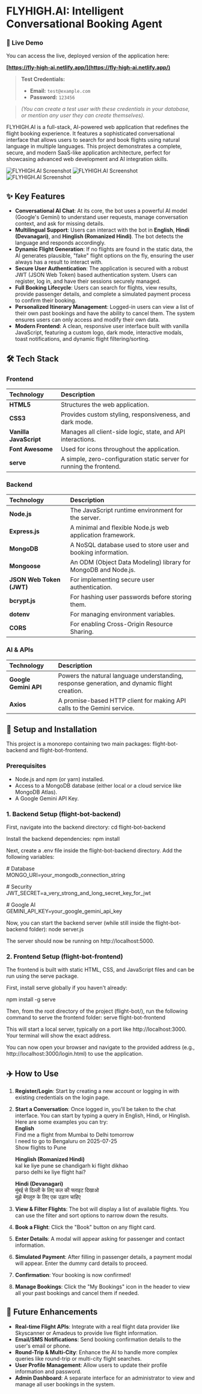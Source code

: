 # **FLYHIGH.AI: Intelligent Conversational Booking Agent**

### 🔴 Live Demo

You can access the live, deployed version of the application here:

**[https://fly-high-ai.netlify.app/](https://fly-high-ai.netlify.app/)**

> **Test Credentials:**
> * **Email:** `test@example.com`
> * **Password:** `123456`

> *(You can create a test user with these credentials in your database, or mention any user they can create themselves).*

FLYHIGH.AI is a full-stack, AI-powered web application that redefines the flight booking experience. It features a sophisticated conversational interface that allows users to search for and book flights using natural language in multiple languages. This project demonstrates a complete, secure, and modern SaaS-like application architecture, perfect for showcasing advanced web development and AI integration skills.

![FLYHIGH.AI Screenshot](./assets/flyhigh-login.png)
![FLYHIGH.AI Screenshot](./assets/flyhigh-chat.png)
![FLYHIGH.AI Screenshot](./assets/flyhigh-booking.png)

## **✨ Key Features**

* **Conversational AI Chat**: At its core, the bot uses a powerful AI model (Google's Gemini) to understand user requests, manage conversation context, and ask for missing details.  
* **Multilingual Support**: Users can interact with the bot in **English**, **Hindi (Devanagari)**, and **Hinglish (Romanized Hindi)**. The bot detects the language and responds accordingly.  
* **Dynamic Flight Generation**: If no flights are found in the static data, the AI generates plausible, "fake" flight options on the fly, ensuring the user always has a result to interact with.  
* **Secure User Authentication**: The application is secured with a robust JWT (JSON Web Token) based authentication system. Users can register, log in, and have their sessions securely managed.  
* **Full Booking Lifecycle**: Users can search for flights, view results, provide passenger details, and complete a simulated payment process to confirm their booking.  
* **Personalized Itinerary Management**: Logged-in users can view a list of their own past bookings and have the ability to cancel them. The system ensures users can only access and modify their own data.  
* **Modern Frontend**: A clean, responsive user interface built with vanilla JavaScript, featuring a custom logo, dark mode, interactive modals, toast notifications, and dynamic flight filtering/sorting.

## **🛠️ Tech Stack**

### **Frontend**

| Technology | Description |
| :---- | :---- |
| **HTML5** | Structures the web application. |
| **CSS3** | Provides custom styling, responsiveness, and dark mode. |
| **Vanilla JavaScript** | Manages all client-side logic, state, and API interactions. |
| **Font Awesome** | Used for icons throughout the application. |
| **serve** | A simple, zero-configuration static server for running the frontend. |

### **Backend**

| Technology | Description |
| :---- | :---- |
| **Node.js** | The JavaScript runtime environment for the server. |
| **Express.js** | A minimal and flexible Node.js web application framework. |
| **MongoDB** | A NoSQL database used to store user and booking information. |
| **Mongoose** | An ODM (Object Data Modeling) library for MongoDB and Node.js. |
| **JSON Web Token (JWT)** | For implementing secure user authentication. |
| **bcrypt.js** | For hashing user passwords before storing them. |
| **dotenv** | For managing environment variables. |
| **CORS** | For enabling Cross-Origin Resource Sharing. |

### **AI & APIs**

| Technology | Description |
| :---- | :---- |
| **Google Gemini API** | Powers the natural language understanding, response generation, and dynamic flight creation. |
| **Axios** | A promise-based HTTP client for making API calls to the Gemini service. |

## **🚀 Setup and Installation**

This project is a monorepo containing two main packages: flight-bot-backend and flight-bot-frontend.

### **Prerequisites**

* Node.js and npm (or yarn) installed.  
* Access to a MongoDB database (either local or a cloud service like MongoDB Atlas).  
* A Google Gemini API Key.

### **1\. Backend Setup (flight-bot-backend)**

First, navigate into the backend directory:
cd flight-bot-backend


Install the backend dependencies:
npm install


Next, create a .env file inside the flight-bot-backend directory. Add the following variables:


\# Database  
MONGO\_URI=your\_mongodb\_connection\_string

\# Security  
JWT\_SECRET=a\_very\_strong\_and\_long\_secret\_key\_for\_jwt

\# Google AI  
GEMINI\_API\_KEY=your\_google\_gemini\_api\_key

Now, you can start the backend server (while still inside the flight-bot-backend folder):
node server.js


The server should now be running on http://localhost:5000.

### **2\. Frontend Setup (flight-bot-frontend)**

The frontend is built with static HTML, CSS, and JavaScript files and can be run using the serve package.

First, install serve globally if you haven't already:

npm install \-g serve

Then, from the root directory of the project (flight-bot/), run the following command to serve the frontend folder:
serve flight-bot-frontend

This will start a local server, typically on a port like http://localhost:3000. Your terminal will show the exact address.

You can now open your browser and navigate to the provided address (e.g., http://localhost:3000/login.html) to use the application.

## **✈️ How to Use**

1. **Register/Login**: Start by creating a new account or logging in with existing credentials on the login page.  
2. **Start a Conversation**: Once logged in, you'll be taken to the chat interface. You can start by typing a query in English, Hindi, or Hinglish. Here are some examples you can try:  
   **English**  
   Find me a flight from Mumbai to Delhi tomorrow  
   I need to go to Bengaluru on 2025-07-25  
   Show flights to Pune

   **Hinglish (Romanized Hindi)**  
   kal ke liye pune se chandigarh ki flight dikhao  
   parso delhi ke liye flight hai?

   **Hindi (Devanagari)**  
   मुंबई से दिल्ली के लिए कल की फ्लाइट दिखाओ  
   मुझे बेंगलुरु के लिए एक उड़ान चाहिए

3. **View & Filter Flights**: The bot will display a list of available flights. You can use the filter and sort options to narrow down the results.  
4. **Book a Flight**: Click the "Book" button on any flight card.  
5. **Enter Details**: A modal will appear asking for passenger and contact information.  
6. **Simulated Payment**: After filling in passenger details, a payment modal will appear. Enter the dummy card details to proceed.  
7. **Confirmation**: Your booking is now confirmed\!  
8. **Manage Bookings**: Click the "My Bookings" icon in the header to view all your past bookings and cancel them if needed.

## **🔮 Future Enhancements**

* **Real-time Flight APIs**: Integrate with a real flight data provider like Skyscanner or Amadeus to provide live flight information.  
* **Email/SMS Notifications**: Send booking confirmation details to the user's email or phone.  
* **Round-Trip & Multi-City**: Enhance the AI to handle more complex queries like round-trip or multi-city flight searches.  
* **User Profile Management**: Allow users to update their profile information and password.  
* **Admin Dashboard**: A separate interface for an administrator to view and manage all user bookings in the system.
